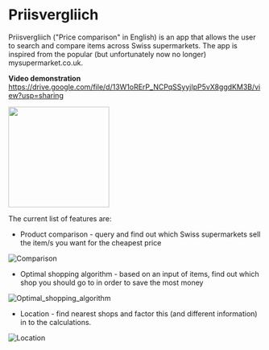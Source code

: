 # Priisvergliich

Priisvergliich ("Price comparison" in English) is an app that allows the user to search and compare items across Swiss supermarkets. The app is inspired from the popular (but unfortunately now no longer) mysupermarket.co.uk. 

**Video demonstration** https://drive.google.com/file/d/13W1oRErP_NCPqSSyyjIpP5vX8ggdKM3B/view?usp=sharing

<img src="https://i.imgur.com/m8NVIP7.png" width="200" height="200" />

The current list of features are:

* Product comparison - query and find out which Swiss supermarkets sell the item/s you want for the cheapest price


![Comparison](https://i.imgur.com/UtVo1h7.png)



* Optimal shopping algorithm - based on an input of items, find out which shop you should go to in order to save the most money


![Optimal_shopping_algorithm](https://i.imgur.com/0dHBYYN.png)



* Location - find nearest shops and factor this (and different information) in to the calculations.

![Location](https://i.imgur.com/aw8iYVj.png)
